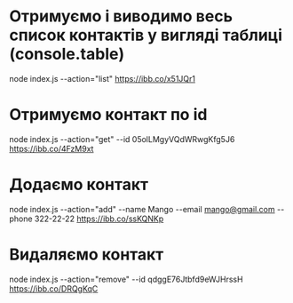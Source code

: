 # Отримуємо і виводимо весь список контактів у вигляді таблиці (console.table)
node index.js --action="list"
https://ibb.co/x51JQr1

# Отримуємо контакт по id
node index.js --action="get" --id 05olLMgyVQdWRwgKfg5J6
https://ibb.co/4FzM9xt

# Додаємо контакт
node index.js --action="add" --name Mango --email mango@gmail.com --phone 322-22-22
https://ibb.co/ssKQNKp

# Видаляємо контакт
node index.js --action="remove" --id qdggE76Jtbfd9eWJHrssH
https://ibb.co/DRQgKqC
